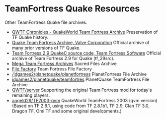# TeamFortress Quake Resources

Other TeamFortress Quake file archives.

* [QWTF Chronicles - QuakeWorld Team Fortress Archive](https://qwtf.org/) Preservation of TF Quake history.
* [Quake Team Fortress Archive, Valve Corporation](https://archive.org/details/quaketf-archive) Official archive of many prior versions of TF Quake.
* [Team Fortress 2.9 QuakeC source code, Team Fortress Software](https://archive.org/details/tf_29src) Official archive of Team Fortress 2.9 for Quake (tf_29src).
* [Mega Team Fortress Archives](https://sites.google.com/view/teamfortressarchive/file-archives) Sacred Files Archive
* [File Factory](https://www.filefactory.org/tf) Team Fortress File Factory
* [/idgames2/planetquake/planetfortress](https://www.quaddicted.com/files/idgames2/planetquake/planetfortress/) PlanetFortress File Archive
* [idgames2/planetquake/teamfortres](https://www.quaddicted.com/files/idgames2/planetquake/teamfortress/) PlanetQuake TeamFortress File Archive
* [QWTF/server](https://github.com/QWTF/server) Supporting the original Team Fortress mod for today's remaining players.
* [angeld29/TF2003-qvm](https://github.com/angeld29/TF2003-qvm) QuakeWorld TeamFortress 2003 (qvm version) (Based on TF 2.8.1, using code from TF 2.8.1b1, TF 2.9, Clan TF 3.0, Dragon TF, Omi TF and some original developments.)

